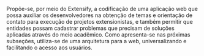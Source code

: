 Propõe-se, por meio do Extensify, a codificação de uma aplicação web que possa auxiliar os desenvolvedores na obtenção de temas e orientação de contato para execução de projetos extensionistas, e também permitir que entidades possam cadastrar problemas que precisam de soluções aplicadas através do meio acadêmico. Como apresenta-se nas próximas subseções, utiliza-se de uma arquitetura para a web, universalizando e facilitando o acesso aos usuários.
